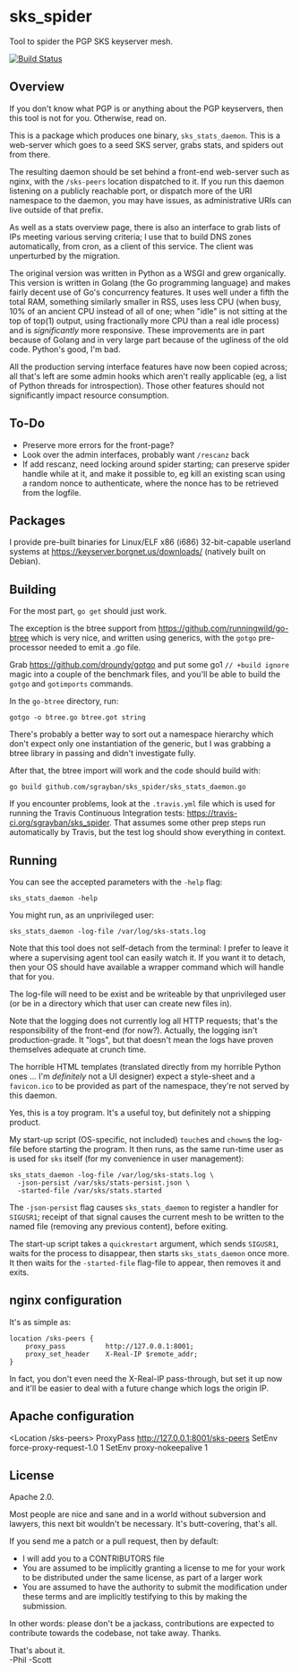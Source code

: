sks\_spider
===========

Tool to spider the PGP SKS keyserver mesh.

[![Build Status](https://secure.travis-ci.org/sgrayban/sks_spider.png?branch=master)](https://travis-ci.org/sgrayban/sks\_spider)


Overview
--------

If you don't know what PGP is or anything about the PGP keyservers, then
this tool is not for you.  Otherwise, read on.

This is a package which produces one binary, `sks_stats_daemon`.  This is a
web-server which goes to a seed SKS server, grabs stats, and spiders out
from there.

The resulting daemon should be set behind a front-end web-server such as
nginx, with the `/sks-peers` location dispatched to it.  If you run this
daemon listening on a publicly reachable port, or dispatch more of the URI
namespace to the daemon, you may have issues, as administrative URIs can
live outside of that prefix.

As well as a stats overview page, there is also an interface to grab lists
of IPs meeting various serving criteria; I use that to build DNS zones
automatically, from cron, as a client of this service.  The client was
unperturbed by the migration.

The original version was written in Python as a WSGI and grew organically.
This version is written in Golang (the Go programming language) and makes
fairly decent use of Go's concurrency features.  It uses well under a fifth
the total RAM, something similarly smaller in RSS, uses less CPU (when busy,
10% of an ancient CPU instead of all of one; when
"idle" is not sitting at the top of top(1) output, using fractionally more
CPU than a real idle process) and is _significantly_ more responsive.  These
improvements are in part because of Golang and in very large part because of
the ugliness of the old code.  Python's good, I'm bad.

All the production serving interface features have now been copied across;
all that's left are some admin hooks which aren't really applicable (eg,
a list of Python threads for introspection).
Those other features should not significantly impact resource consumption.


To-Do
-----

* Preserve more errors for the front-page?
* Look over the admin interfaces, probably want `/rescanz` back
* If add rescanz, need locking around spider starting; can preserve spider
  handle while at it, and make it possible to, eg kill an existing scan using
  a random nonce to authenticate, where the nonce has to be retrieved from
  the logfile.


Packages
--------

I provide pre-built binaries for Linux/ELF x86 (i686)
32-bit-capable userland systems at <https://keyserver.borgnet.us/downloads/> (natively built on Debian).


Building
--------

For the most part, `go get` should just work.

The exception is the btree support from https://github.com/runningwild/go-btree
which is very nice, and written using generics, with the `gotgo`
pre-processor needed to emit a .go file.

Grab https://github.com/droundy/gotgo and put some go1 `// +build ignore`
magic into a couple of the benchmark files, and you'll be able to build
the `gotgo` and `gotimports` commands.

In the `go-btree` directory, run:

    gotgo -o btree.go btree.got string

There's probably a better way to sort out a namespace hierarchy which don't
expect only one instantiation of the generic, but I was grabbing a btree
library in passing and didn't investigate fully.

After that, the btree import will work and the code should build with:

    go build github.com/sgrayban/sks_spider/sks_stats_daemon.go

If you encounter problems, look at the `.travis.yml` file which is used
for running the Travis Continuous Integration tests:
<https://travis-ci.org/sgrayban/sks_spider>.
That assumes some other prep steps run automatically by Travis, but the test
log should show everything in context.


Running
-------

You can see the accepted parameters with the `-help` flag:

    sks_stats_daemon -help

You might run, as an unprivileged user:

    sks_stats_daemon -log-file /var/log/sks-stats.log

Note that this tool does not self-detach from the terminal: I prefer to leave
it where a supervising agent tool can easily watch it.  If you want it to
detach, then your OS should have available a wrapper command which will handle
that for you.

The log-file will need to be exist and be writeable by that unprivileged
user (or be in a directory which that user can create new files in).

Note that the logging does not currently log all HTTP requests; that's the
responsibility of the front-end (for now?).  Actually, the logging isn't
production-grade.  It "logs", but that doesn't mean the logs have proven
themselves adequate at crunch time.

The horrible HTML templates (translated directly from my horrible Python
ones ... I'm _definitely_ not a UI designer) expect a style-sheet and a
`favicon.ico` to be provided as part of the namespace, they're not served
by this daemon.

Yes, this is a toy program.  It's a useful toy, but definitely not a
shipping product.


My start-up script (OS-specific, not included) `touch`es and `chown`s
the log-file before starting the program.  It then runs, as the same
run-time user as is used for `sks` itself (for my convenience in user
management):

    sks_stats_daemon -log-file /var/log/sks-stats.log \
      -json-persist /var/sks/stats-persist.json \
      -started-file /var/sks/stats.started

The `-json-persist` flag causes `sks_stats_daemon` to register a handler
for `SIGUSR1`; receipt of that signal causes the current mesh to be written to
the named file (removing any previous content), before exiting.

The start-up script takes a `quickrestart` argument, which sends `SIGUSR1`,
waits for the process to disappear, then starts `sks_stats_daemon` once more.
It then waits for the `-started-file` flag-file to appear, then removes it
and exits.


nginx configuration
-------------------

It's as simple as:

    location /sks-peers {
        proxy_pass          http://127.0.0.1:8001;
        proxy_set_header    X-Real-IP $remote_addr;
    }

In fact, you don't even need the X-Real-IP pass-through, but set it up now
and it'll be easier to deal with a future change which logs the origin IP.

Apache configuration
--------------------

<Location /sks-peers>
ProxyPass http://127.0.0.1:8001/sks-peers
SetEnv force-proxy-request-1.0 1
SetEnv proxy-nokeepalive 1
</Location>


License
-------

Apache 2.0.

Most people are nice and sane and in a world without subversion and lawyers,
this next bit wouldn't be necessary.  It's butt-covering, that's all.

If you send me a patch or a pull request, then by default:
 * I will add you to a CONTRIBUTORS file
 * You are assumed to be implicitly granting a license to me for your work to
   be distributed under the same license, as part of a larger work
 * You are assumed to have the authority to submit the modification
   under these terms and are implicitly testifying to this by making the
   submission.

In other words: please don't be a jackass, contributions are expected to
contribute towards the codebase, not take away.  Thanks.

That's about it.  
-Phil
-Scott
